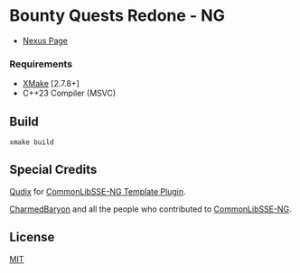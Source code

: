 # Bounty Quests Redone - NG

* [Nexus Page](https://www.nexusmods.com/skyrimspecialedition/)

### Requirements

* [XMake](https://xmake.io/) [2.7.8+]
* C++23 Compiler (MSVC)

## Build
```
xmake build
```

## Special Credits

[Qudix](https://github.com/Qudix) for [CommonLibSSE-NG Template Plugin](https://github.com/Qudix/template-commonlibsse-ng).

[CharmedBaryon](https://github.com/CharmedBaryon) and all the people who contributed to [CommonLibSSE-NG](https://github.com/CharmedBaryon/CommonLibSSE-NG).

## License
[MIT](LICENSE)
